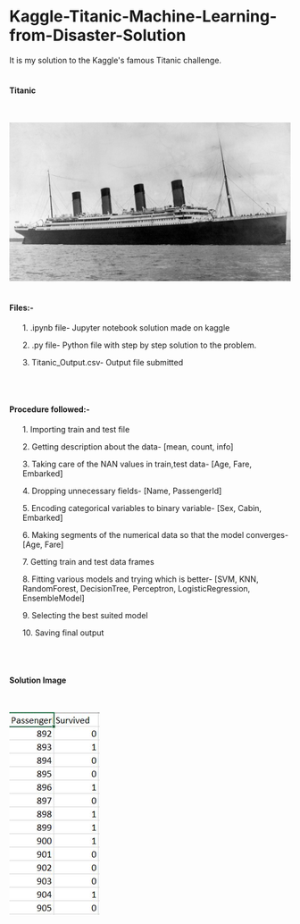 # Kaggle-Titanic-Machine-Learning-from-Disaster-Solution
It is my solution to the Kaggle's famous Titanic challenge.
</br></br>
<h4>Titanic</h4></br>

![Titanic Image](https://github.com/sidvsukhi/Kaggle-Titanic-Machine-Learning-from-Disaster-Solution/blob/master/Titanic.jpg)
</br></br>

<h4>Files:-</h4>
  <ol>1. .ipynb file- Jupyter notebook solution made on kaggle</ol>
  <ol>2. .py file- Python file with step by step solution to the problem.</ol>
  <ol>3. Titanic_Output.csv- Output file submitted</ol>
</br></br><h4>Procedure followed:-</h4>
  <ol>1. Importing train and test file</ol>
  <ol>2. Getting description about the data- [mean, count, info]</ol>
  <ol>3. Taking care of the NAN values in train,test data- [Age, Fare, Embarked]</ol>
  <ol>4. Dropping unnecessary fields- [Name, PassengerId]</ol>
  <ol>5. Encoding categorical variables to binary variable- [Sex, Cabin, Embarked]</ol>
  <ol>6. Making segments of the numerical data so that the model converges- [Age, Fare]</ol>
  <ol>7. Getting train and test data frames</ol>
  <ol>8. Fitting various models and trying which is better- [SVM, KNN, RandomForest, DecisionTree, Perceptron, LogisticRegression, EnsembleModel]</ol>
  <ol>9. Selecting the best suited model</ol>
  <ol>10. Saving final output</ol>
</br></br>
<h4>Solution Image</h4></br>

![Solution Image](https://github.com/sidvsukhi/Kaggle-Titanic-Machine-Learning-from-Disaster-Solution/blob/master/solution.JPG)
